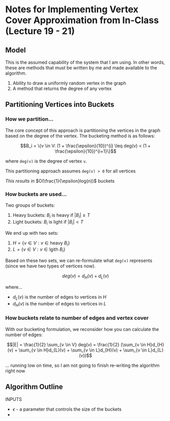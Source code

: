 # Notes for Implementing Vertex Cover Approximation from In-Class (Lecture 19 - 21)

## Model

This is the assumed capability of the system that I am using. In other words, these are methods that must be written 
by me and made available to the algorithm.

1. Ability to draw a uniformly random vertex in the graph
2. A method that returns the degree of any vertex

## Partitioning Vertices into Buckets

### How we partition...

The core concept of this approach is partitioning the vertices in the graph based on the degree of the vertex. The 
bucketing method is as follows:

$$B_i = \{v \in V: (1 + \frac{\epsilon}{10})^{i} \leq deg(v) < (1 + \frac{\epsilon}{10})^{i+1}\}$$

where `deg(v)` is the degree of vertex `v`.

This partitioning approach assumes `deg(v) > 0` for all vertices

*This results in* $O(\frac{1}{\epsilon}log(n))$ buckets

### How buckets are used...

Two groups of buckets:

1. Heavy buckets: $B_{i}$ is heavy if $|B_{i}| \geq T$
2. Light buckets: $B_{i}$ is light if $|B_{i}| < T$

We end up with two sets:

1. $H = \{v \in V : v \in \text{heavy } B_{i}\}$
2. $L = \{v \in V : v \in \text{lgith } B_{i}\}$

Based on these two sets, we can re-formulate what `deg(v)` represents (since we have two types of vertices now).

$$deg(v) = d_{H}(v) + d_{L}(v)$$

where...

* $d_{L}(v)$ is the number of edges to vertices in $H$
* $d_{H}(v)$ is the number of edges to vertices in $L$

### How buckets relate to number of edges and vertex cover

With our bucketing formulation, we reconsider how you can calculate the number of edges:

$$|E| = \frac{1}{2} \sum_{v \in V} deg(v) = \frac{1}{2} (\sum_{v \in H}d_{H}(v) + \sum_{v \in H}d_{L}(v) + \sum_{v \in L}d_{H}(v) + \sum_{v \in L}d_{L}(v))$$

... running low on time, so I am not going to finish re-writing the algorithm right now

## Algorithm Outline

INPUTS

* $\epsilon$ - a parameter that controls the size of the buckets
* 